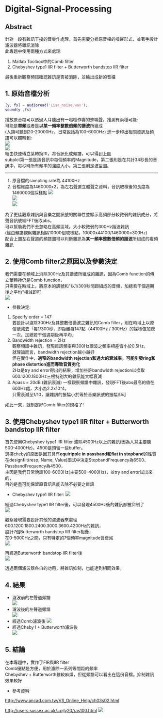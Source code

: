 # Digital-Signal-Processing

## Abstract
針對一段有雜訊干擾的音樂作處理，首先需要分析原音檔的噪聲形式，並著手設計濾波器將雜訊消除  
此專題中使用兩種方式來處理:
1. Matlab Toolbox中的Comb filter
2. Chebyshev type1 IIR filter + Butterworth bandstop IIR filter  

最後重新觀察頻譜確認雜訊是否被消除，並輸出成新的音檔

## 1. 原始音檔分析
```matlab
[y, fs] = audioread('Lisa_noise.wav');
sound(y ,fs)
```  

播放原音檔可以透過人耳聽出有一嗡嗡作響的蜂鳴聲，推測有兩種可能:  
可能是**單頻**或者是**以某一頻率整數倍頻的諧波**所組成  
(人類可聽到20-20000Hz，日常說話為100-6000Hz)
進一步印出相關資訊及頻譜可以觀察到:  
![](https://i.imgur.com/kEcItiv.png)  
![](https://i.imgur.com/uqQn3zc.png)  
經由快速傅立葉轉換fft，將音訊化成頻譜，可以得到上圖  
subplot第一張是該音訊中每個頻率的Magnitude，第二張則是在共計34秒長的音訊中，每秒時所有頻率的強度大小，第三張則是波型圖。

---

1. 原音檔的sampling rate為 44100Hz
2. 音檔維度為1460000x2，為左右聲道立體聲之資料，音訊取樣後的長度為1460000個採樣點
![](https://i.imgur.com/YiO6uJC.png)  
![](https://i.imgur.com/s1dfMva.png)  
![](https://i.imgur.com/lpean5t.png)  
  
為了更佳觀察雜訊與音樂之間訊號的關聯性並顯示高頻部分較微弱的雜訊成分，將聲音訊號經FFT後取abs，  
可以幫助我們不去忽略在高頻區域，大小較微弱的300Hz諧波雜訊  
(經由頻譜觀察雜訊相隔10000個取樣點，10000x44100/1460000=300Hz)  
配合上圖左右聲道的頻譜圖可以判斷雜訊為**某一頻率整數倍頻的諧波**所組成的複頻雜訊

## 2. 使用Comb filter之原因以及參數決定
我們需要在頻域上消除300Hz及其諧波所組成的雜訊，因為Comb function的傅立葉轉換仍是Comb function，  
只需要在時域上，將原本的訊號和"以1/300秒間距組成的音頻，加總若干個週期後之平均"相減即可  
![](https://i.imgur.com/OtGmOau.png)  
- 參數決定:
1. Specify order = 147  
要設計以濾除300Hz及其整數倍諧波之雜訊的Comb filter，則在時域上以原信號減去「每1/300秒，即距離每147點（44100Hz / 300Hz）的採樣值加總一次，加總若干個週期後再平均」  
2. Bandwidth rejection = 2Hz  
觀察頻譜中雜訊，發現雜訊頻率與300Hz諧波之頻率相差皆小於0.5Hz，  
就理論而言，bandwidth rejection越小越好  
但在實作中，**過窄的bandwidth rejection和過大的衰減率，可能引發ring和phase distortion進而導致音質劣化**    
2Hz是try and error得出的結果，增加些許bandwidth rejection以換取600.1200.1800Hz三根特別大的雜訊能大幅衰減  
3. Apass = 20dB (雜訊衰減)
一樣觀察頻譜中雜訊，發現FFT後abs最高的值在600Hz處，大小為2.2x10^4，  
只需衰減至1/10，讓雜訊的振幅小於等於音樂訊號的振幅即可  

如此一來，就制定好Comb filter的規格了!

## 3. 使用Chebyshev type1 IIR filter + Butterworth bandstop IIR filter  
首先使用Chebyshev type1 IIR filter 濾除4500Hz以上的雜訊(因為人耳主要聽500-4000Hz)，4500是預留一些buffer。    
選擇cheby的原因是因其具有**equiripple in passband和flat in stopband**的性質  
在designfilt(resp, Name, Value)函式中決定StopbandFrequency為6500、PassbandFrequency為4500，  
主因是我們日常說話100-6000Hz(主要500-4000Hz)，並try and error試出來的，  
目的是盡可能保留原音訊且能去除不必要之雜訊   
- Chebyshev type1 IIR filter:
![](https://i.imgur.com/MOaCx4Z.png)  
  
經過Chebyshev type1 IIR filter後，可以發現4500Hz後的雜訊都被抑制了  
![](https://i.imgur.com/9YWU8C7.png)  
  
觀察發現需要設計其他的濾波器來處理600.1200.1800.2400.3000.3600.4200Hz的雜訊，  
設計7個Butterworth bandstop IIR filter相疊，  
在0-5000Hz之間，只有特定的7個頻率magnitude會衰減  
![](https://i.imgur.com/RFdNeDz.png)  

再經過Butterworth bandstop IIR filter後  
![](https://i.imgur.com/sXw4Bo0.png)

透過兩個濾波器各自的功用，將雜訊抑制，也能達到相同效果。

## 4. 結果
- 濾波前的左聲道頻譜  
![](https://i.imgur.com/lpean5t.png)  
- 濾波後的左聲道頻譜  
![](https://i.imgur.com/1RN8JzK.png)  
- 經過Comb濾波後
![](https://i.imgur.com/eyWD6Xx.png)  
- 經過Cheby I + Butterworth濾波後  
![](https://i.imgur.com/sXw4Bo0.png)  

## 5. 結論
在本專題中，實作了FIR與IIR filter  
Comb優點是方便，用於濾除一系列等間距的頻率  
Chebyshev + Butterworth雖較麻煩，但從頻譜可以看出在這份音檔，抑制雜訊效果較好

- 參考資料:  

http://www.ancad.com.tw/VS_Online_Help/ch03s02.html  

http://users.sussex.ac.uk/~pjly20/ras100.html 
![](https://i.imgur.com/DRzg3M2.png)  

